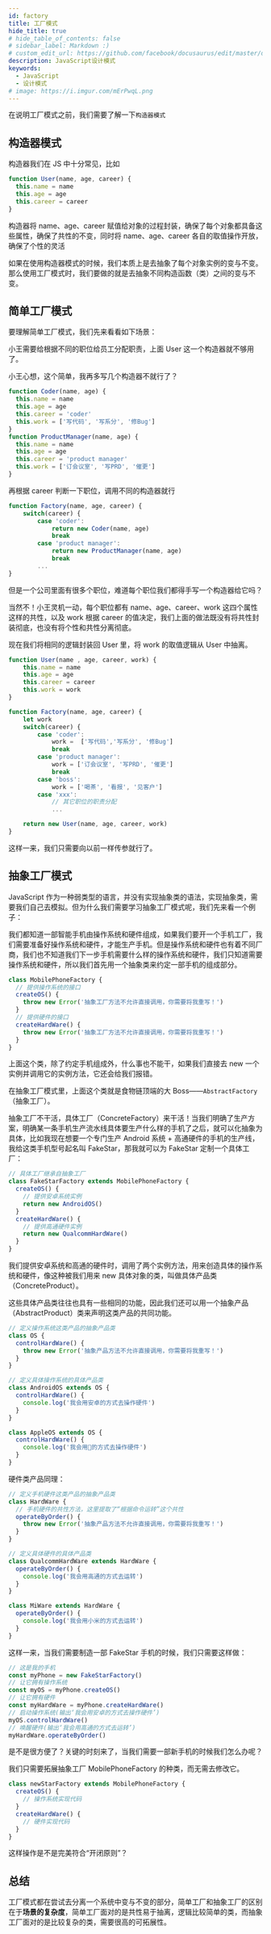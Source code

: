 ```yaml
---
id: factory
title: 工厂模式
hide_title: true
# hide_table_of_contents: false
# sidebar_label: Markdown :)
# custom_edit_url: https://github.com/facebook/docusaurus/edit/master/docs/api-doc-markdown.md
description: JavaScript设计模式
keywords:
  - JavaScript
  - 设计模式
# image: https://i.imgur.com/mErPwqL.png
---
```


在说明工厂模式之前，我们需要了解一下`构造器模式`

## 构造器模式

构造器我们在 JS 中十分常见，比如

```js
function User(name, age, career) {
  this.name = name
  this.age = age
  this.career = career
}
```

构造器将 name、age、career 赋值给对象的过程封装，确保了每个对象都具备这些属性，确保了共性的不变，同时将 name、age、career 各自的取值操作开放，确保了个性的灵活

如果在使用构造器模式的时候，我们本质上是去抽象了每个对象实例的变与不变。那么使用工厂模式时，我们要做的就是去抽象不同构造函数（类）之间的变与不变。

## 简单工厂模式

要理解简单工厂模式，我们先来看看如下场景：

小王需要给根据不同的职位给员工分配职责，上面 User 这一个构造器就不够用了。

小王心想，这个简单，我再多写几个构造器不就行了？

```js
function Coder(name, age) {
  this.name = name
  this.age = age
  this.career = 'coder'
  this.work = ['写代码', '写系分', '修Bug']
}
function ProductManager(name, age) {
  this.name = name
  this.age = age
  this.career = 'product manager'
  this.work = ['订会议室', '写PRD', '催更']
}
```

再根据 career 判断一下职位，调用不同的构造器就行

```js
function Factory(name, age, career) {
    switch(career) {
        case 'coder':
            return new Coder(name, age)
            break
        case 'product manager':
            return new ProductManager(name, age)
            break
        ...
}
```

但是一个公司里面有很多个职位，难道每个职位我们都得手写一个构造器给它吗？

当然不！小王灵机一动，每个职位都有 name、age、career、work 这四个属性这样的共性，以及 work 根据 career 的值决定，我们上面的做法既没有将共性封装彻底，也没有将个性和共性分离彻底。

现在我们将相同的逻辑封装回 User 里，将 work 的取值逻辑从 User 中抽离。

```js
function User(name , age, career, work) {
    this.name = name
    this.age = age
    this.career = career
    this.work = work
}

function Factory(name, age, career) {
    let work
    switch(career) {
        case 'coder':
            work =  ['写代码','写系分', '修Bug']
            break
        case 'product manager':
            work = ['订会议室', '写PRD', '催更']
            break
        case 'boss':
            work = ['喝茶', '看报', '见客户']
        case 'xxx':
            // 其它职位的职责分配
            ...

    return new User(name, age, career, work)
}
```

这样一来，我们只需要向以前一样传参就行了。

## 抽象工厂模式

JavaScript 作为一种弱类型的语言，并没有实现抽象类的语法，实现抽象类，需要我们自己去模拟。但为什么我们需要学习抽象工厂模式呢，我们先来看一个例子：

我们都知道一部智能手机由操作系统和硬件组成，如果我们要开一个手机工厂，我们需要准备好操作系统和硬件，才能生产手机。但是操作系统和硬件也有着不同厂商，我们也不知道我们下一步手机需要什么样的操作系统和硬件，我们只知道需要操作系统和硬件，所以我们首先用一个抽象类来约定一部手机的组成部分。

```js
class MobilePhoneFactory {
  // 提供操作系统的接口
  createOS() {
    throw new Error('抽象工厂方法不允许直接调用，你需要将我重写！')
  }
  // 提供硬件的接口
  createHardWare() {
    throw new Error('抽象工厂方法不允许直接调用，你需要将我重写！')
  }
}
```

上面这个类，除了约定手机组成外，什么事也不能干，如果我们直接去 new 一个实例并调用它的实例方法，它还会给我们报错。

在抽象工厂模式里，上面这个类就是食物链顶端的大 Boss——`AbstractFactory`（抽象工厂）。

抽象工厂不干活，具体工厂（ConcreteFactory）来干活！当我们明确了生产方案，明确某一条手机生产流水线具体要生产什么样的手机了之后，就可以化抽象为具体，比如我现在想要一个专门生产 Android 系统 + 高通硬件的手机的生产线，我给这类手机型号起名叫 FakeStar，那我就可以为 FakeStar 定制一个具体工厂：

```js
// 具体工厂继承自抽象工厂
class FakeStarFactory extends MobilePhoneFactory {
  createOS() {
    // 提供安卓系统实例
    return new AndroidOS()
  }
  createHardWare() {
    // 提供高通硬件实例
    return new QualcommHardWare()
  }
}
```

我们提供安卓系统和高通的硬件时，调用了两个实例方法，用来创造具体的操作系统和硬件，像这种被我们用来 new 具体对象的类，叫做具体产品类（ConcreteProduct）。

这些具体产品类往往也具有一些相同的功能，因此我们还可以用一个抽象产品（AbstractProduct）类来声明这类产品的共同功能。

```js
// 定义操作系统这类产品的抽象产品类
class OS {
  controlHardWare() {
    throw new Error('抽象产品方法不允许直接调用，你需要将我重写！')
  }
}

// 定义具体操作系统的具体产品类
class AndroidOS extends OS {
  controlHardWare() {
    console.log('我会用安卓的方式去操作硬件')
  }
}

class AppleOS extends OS {
  controlHardWare() {
    console.log('我会用🍎的方式去操作硬件')
  }
}
```

硬件类产品同理：

```js
// 定义手机硬件这类产品的抽象产品类
class HardWare {
  // 手机硬件的共性方法，这里提取了“根据命令运转”这个共性
  operateByOrder() {
    throw new Error('抽象产品方法不允许直接调用，你需要将我重写！')
  }
}

// 定义具体硬件的具体产品类
class QualcommHardWare extends HardWare {
  operateByOrder() {
    console.log('我会用高通的方式去运转')
  }
}

class MiWare extends HardWare {
  operateByOrder() {
    console.log('我会用小米的方式去运转')
  }
}
```

这样一来，当我们需要制造一部 FakeStar 手机的时候，我们只需要这样做：

```js
// 这是我的手机
const myPhone = new FakeStarFactory()
// 让它拥有操作系统
const myOS = myPhone.createOS()
// 让它拥有硬件
const myHardWare = myPhone.createHardWare()
// 启动操作系统(输出‘我会用安卓的方式去操作硬件’)
myOS.controlHardWare()
// 唤醒硬件(输出‘我会用高通的方式去运转’)
myHardWare.operateByOrder()
```

是不是很方便了？关键的时刻来了，当我们需要一部新手机的时候我们怎么办呢？

我们只需要拓展抽象工厂 MobilePhoneFactory 的种类，而无需去修改它。

```js
class newStarFactory extends MobilePhoneFactory {
  createOS() {
    // 操作系统实现代码
  }
  createHardWare() {
    // 硬件实现代码
  }
}
```

这样操作是不是完美符合“开闭原则”？

## 总结

工厂模式都在尝试去分离一个系统中变与不变的部分，简单工厂和抽象工厂的区别在于**场景的复杂度**，简单工厂面对的是共性易于抽离，逻辑比较简单的类，而抽象工厂面对的是比较复杂的类，需要很高的可拓展性。

